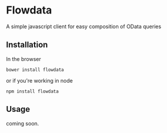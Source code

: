 # Flowdata

A simple javascript client for easy composition of OData queries

## Installation

In the browser 

`bower install flowdata`

or if you're working in node

`npm install flowdata`

## Usage

coming soon.
